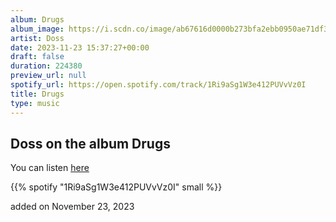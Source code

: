 ```yaml
---
album: Drugs
album_image: https://i.scdn.co/image/ab67616d0000b273bfa2ebb0950ae71df3643326
artist: Doss
date: 2023-11-23 15:37:27+00:00
draft: false
duration: 224380
preview_url: null
spotify_url: https://open.spotify.com/track/1Ri9aSg1W3e412PUVvVz0I
title: Drugs
type: music
---
```



## Doss on the album Drugs

You can listen [here](https://open.spotify.com/track/1Ri9aSg1W3e412PUVvVz0I)

{{% spotify "1Ri9aSg1W3e412PUVvVz0I" small %}}

added on November 23, 2023